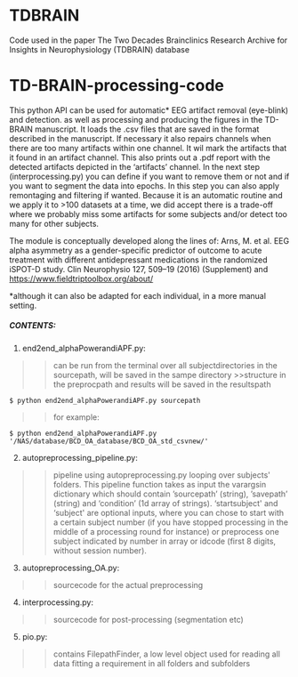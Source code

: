 # TDBRAIN
Code used in the paper The Two Decades Brainclinics Research Archive for Insights in Neurophysiology (TDBRAIN) database

# TD-BRAIN-processing-code
This python API can be used for automatic* EEG artifact removal (eye-blink) and detection. as well as processing and producing the figures in the TD-BRAIN manuscript. It loads the .csv files that are saved in the format described in the manuscript. If necessary it also repairs channels when there are too many artifacts within one channel. It wil mark the artifacts that it found in an artifact channel. This also prints out a .pdf report with the detected artifacts depicted in the ‘artifacts’ channel. 
In the next step (interprocessing.py) you can define if you want to remove them or not and if you want to segment the data into epochs. In this step you can also apply remontaging and filtering if wanted. Because it is an automatic routine and we apply it to >100 datasets at a time, we did accept there is a trade-off where we probably miss some artifacts for some subjects and/or detect too many for other subjects. 

The module is conceptually developed along the lines of: Arns, M. et al. EEG alpha asymmetry as a gender-specific predictor of outcome to acute treatment with different antidepressant medications in the randomized iSPOT-D study. Clin Neurophysio 127, 509–19 (2016) (Supplement) and https://www.fieldtriptoolbox.org/about/

*although it can also be adapted for each individual, in a more manual setting.

##### CONTENTS:
1. end2end_alphaPowerandiAPF.py: 
>>can be run from the terminal over all subjectdirectories in the sourcepath, will be saved in the sampe directory >>structure in the preprocpath and results will be saved in the resultspath
```
$ python end2end_alphaPowerandiAPF.py sourcepath 
```
>>for example:
```
$ python end2end_alphaPowerandiAPF.py '/NAS/database/BCD_OA_database/BCD_OA_std_csvnew/' 
```

2. autopreprocessing_pipeline.py:  
>>pipeline using autopreprocessing.py looping over subjects' folders. This pipeline    function takes as input the varargsin dictionary which should contain ’sourcepath’ (string), ’savepath’ (string)  and ‘condition’ (1d array of strings). ‘startsubject' and ‘subject' are optional inputs, where you can chose to start with a certain subject number (if you have stopped processing in the middle of a processing round for instance) or preprocess one subject indicated by number in array or idcode (first 8 digits, without session number). 

3. autopreprocessing_OA.py:        
>>sourcecode for the actual preprocessing

4. interprocessing.py:             
>>sourcecode for post-processing (segmentation etc)
5. pio.py:                          
>>contains FilepathFinder, a low level object used for reading all data fitting a requirement in all folders and subfolders

